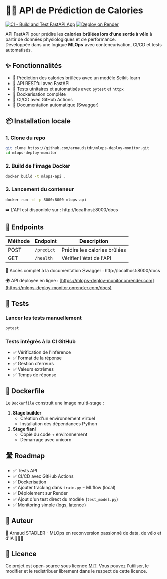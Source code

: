 # 🚴‍♂️ API de Prédiction de Calories

[![CI - Build and Test FastAPI App](https://github.com/arnaudstdr/mlops-deploy-monitor/actions/workflows/deploy.yml/badge.svg)](https://github.com/arnaudstdr/mlops-deploy-monitor/actions/workflows/deploy.yml)
[![Deploy on Render](https://render.com/images/deploy-to-render-button.svg)](https://render.com/deploy)

API FastAPI pour prédire les **calories brûlées lors d’une sortie à vélo** à partir de données physiologiques et de performance.  
Développée dans une logique **MLOps** avec conteneurisation, CI/CD et tests automatisés.

## ✨ Fonctionnalités

- 🔮 Prédiction des calories brûlées avec un modèle Scikit-learn
- 🚀 API RESTful avec FastAPI
- 🧪 Tests utnitaires et automatisés avec `pytest` et `httpx`
- 🐳 Dockerisation complète
- 🔁 CI/CD avec GitHub Actions
- 📜 Documentation automatique (Swagger)

## 📦 Installation locale

### 1. Clone du repo
```bash
git clone https://github.com/arnaudstdr/mlops-deploy-monitor.git
cd mlops-deploy-monitor
```

### 2. Build de l'image Docker
```bash
docker build -t mlops-api .
```

### 3. Lancement du conteneur
```bash
docker run -d -p 8000:8000 mlops-api
```
➡️ L'API est disponible sur : http://localhost:8000/docs

## 🔌 Endpoints
| Méthode | Endpoint   | Description                  |
|---------|------------|------------------------------|
| POST    | `/predict` | Prédire les calories brûlées |
| GET     | `/health`  | Vérifier l'état de l'API     |

📘 Accès complet à la documentation Swagger : http://localhost:8000/docs

🌍 API déployée en ligne : [https://mlops-deploy-monitor.onrender.com](https://mlops-deploy-monitor.onrender.com/docs)

## 🧪 Tests

### Lancer les tests manuellement
```bash
pytest
```

### Tests intégrés à la CI GitHub
- ✅ Vérification de l'inférence
- ✅ Format de la réponse
- ✅ Gestion d'erreurs
- ✅ Valeurs extrêmes
- ✅ Temps de réponse

## 🐳 Dockerfile
Le `Dockerfile` construit une image multi-stage :
1. **Stage builder**
   - Création d'un environnement virtuel
   - Installation des dépendances Python
2. **Stage fianl**
   - Copie du code + environnement
   - Démarrage avec unicorn

## 🛣️ Roadmap
- ✅ Tests API
- ✅ CI/CD avec GitHub Actions
- ✅ Dockerisation
- ✅ Ajouter tracking dans `train.py` - MLflow (local)
- ✅ Déploiement sur Render
- ✅ Ajout d'un test direct du modèle (`test_model.py`)
- ✅ Monitoring simple (logs, latence)

## 🧠 Auteur
👤 Arnaud STADLER - MLOps en reconversion passionné de data, de vélo et d'IA 🚴‍♂️🧠

## 📄 Licence
Ce projet est open-source sous licence [MIT](LICENSE). Vous pouvez l'utiliser, le modifier et le redistribuer librement dans le respect de cette licence.